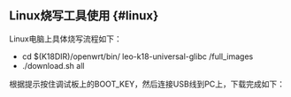 ## Linux烧写工具使用 {#linux}

Linux电脑上具体烧写流程如下：

*   cd $(K18DIR)/openwrt/bin/ leo-k18-universal-glibc /full_images
*   ./download.sh all

根据提示按住调试板上的BOOT_KEY，然后连接USB线到PC上，下载完成如下：